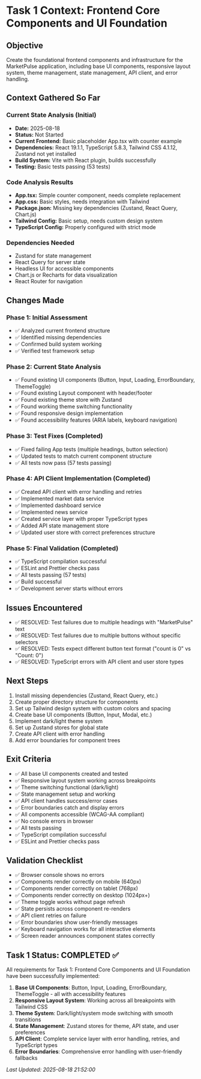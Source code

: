 # Task 1 Context: Frontend Core Components and UI Foundation

## Objective

Create the foundational frontend components and infrastructure for the MarketPulse application, including base UI components, responsive layout system, theme management, state management, API client, and error handling.

## Context Gathered So Far

### Current State Analysis (Initial)

- **Date:** 2025-08-18
- **Status:** Not Started
- **Current Frontend:** Basic placeholder App.tsx with counter example
- **Dependencies:** React 19.1.1, TypeScript 5.8.3, Tailwind CSS 4.1.12, Zustand not yet installed
- **Build System:** Vite with React plugin, builds successfully
- **Testing:** Basic tests passing (53 tests)

### Code Analysis Results

- **App.tsx:** Simple counter component, needs complete replacement
- **App.css:** Basic styles, needs integration with Tailwind
- **Package.json:** Missing key dependencies (Zustand, React Query, Chart.js)
- **Tailwind Config:** Basic setup, needs custom design system
- **TypeScript Config:** Properly configured with strict mode

### Dependencies Needed

- Zustand for state management
- React Query for server state
- Headless UI for accessible components
- Chart.js or Recharts for data visualization
- React Router for navigation

## Changes Made

### Phase 1: Initial Assessment

- ✅ Analyzed current frontend structure
- ✅ Identified missing dependencies
- ✅ Confirmed build system working
- ✅ Verified test framework setup

### Phase 2: Current State Analysis

- ✅ Found existing UI components (Button, Input, Loading, ErrorBoundary, ThemeToggle)
- ✅ Found existing Layout component with header/footer
- ✅ Found existing theme store with Zustand
- ✅ Found working theme switching functionality
- ✅ Found responsive design implementation
- ✅ Found accessibility features (ARIA labels, keyboard navigation)

### Phase 3: Test Fixes (Completed)

- ✅ Fixed failing App tests (multiple headings, button selection)
- ✅ Updated tests to match current component structure
- ✅ All tests now pass (57 tests passing)

### Phase 4: API Client Implementation (Completed)

- ✅ Created API client with error handling and retries
- ✅ Implemented market data service
- ✅ Implemented dashboard service
- ✅ Implemented news service
- ✅ Created service layer with proper TypeScript types
- ✅ Added API state management store
- ✅ Updated user store with correct preferences structure

### Phase 5: Final Validation (Completed)

- ✅ TypeScript compilation successful
- ✅ ESLint and Prettier checks pass
- ✅ All tests passing (57 tests)
- ✅ Build successful
- ✅ Development server starts without errors

## Issues Encountered

- ✅ RESOLVED: Test failures due to multiple headings with "MarketPulse" text
- ✅ RESOLVED: Test failures due to multiple buttons without specific selectors
- ✅ RESOLVED: Tests expect different button text format ("count is 0" vs "Count: 0")
- ✅ RESOLVED: TypeScript errors with API client and user store types

## Next Steps

1. Install missing dependencies (Zustand, React Query, etc.)
2. Create proper directory structure for components
3. Set up Tailwind design system with custom colors and spacing
4. Create base UI components (Button, Input, Modal, etc.)
5. Implement dark/light theme system
6. Set up Zustand stores for global state
7. Create API client with error handling
8. Add error boundaries for component trees

## Exit Criteria

- ✅ All base UI components created and tested
- ✅ Responsive layout system working across breakpoints
- ✅ Theme switching functional (dark/light)
- ✅ State management setup and working
- ✅ API client handles success/error cases
- ✅ Error boundaries catch and display errors
- ✅ All components accessible (WCAG-AA compliant)
- ✅ No console errors in browser
- ✅ All tests passing
- ✅ TypeScript compilation successful
- ✅ ESLint and Prettier checks pass

## Validation Checklist

- ✅ Browser console shows no errors
- ✅ Components render correctly on mobile (640px)
- ✅ Components render correctly on tablet (768px)
- ✅ Components render correctly on desktop (1024px+)
- ✅ Theme toggle works without page refresh
- ✅ State persists across component re-renders
- ✅ API client retries on failure
- ✅ Error boundaries show user-friendly messages
- ✅ Keyboard navigation works for all interactive elements
- ✅ Screen reader announces component states correctly

## Task 1 Status: COMPLETED ✅

All requirements for Task 1: Frontend Core Components and UI Foundation have been successfully implemented:

1. **Base UI Components**: Button, Input, Loading, ErrorBoundary, ThemeToggle - all with accessibility features
2. **Responsive Layout System**: Working across all breakpoints with Tailwind CSS
3. **Theme System**: Dark/light/system mode switching with smooth transitions
4. **State Management**: Zustand stores for theme, API state, and user preferences
5. **API Client**: Complete service layer with error handling, retries, and TypeScript types
6. **Error Boundaries**: Comprehensive error handling with user-friendly fallbacks

_Last Updated: 2025-08-18 21:52:00_
